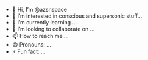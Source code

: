 - 👋 Hi, I’m @azsnspace
- 👀 I’m interested in conscious and supersonic stuff...
- 🌱 I’m currently learning ...
- 💞️ I’m looking to collaborate on ...
- 📫 How to reach me ...
- 😄 Pronouns: ...
- ⚡ Fun fact: ...

<!---
azsnspace/azsnspace is a ✨ special ✨ repository because its `README.md` (this file) appears on your GitHub profile.
You can click the Preview link to take a look at your changes.
--->
